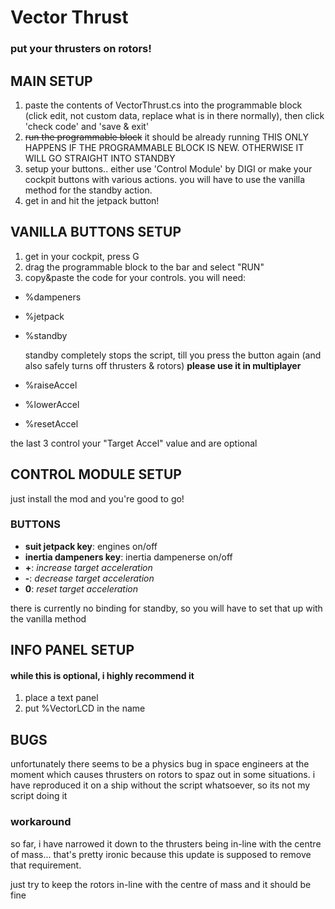 # Vector Thrust
### put your thrusters on rotors!

## MAIN SETUP
1. paste the contents of VectorThrust.cs into the programmable block (click edit, not custom data, replace what is in there normally), then click 'check code' and 'save & exit'
2. ~~run the programmable block~~ it should be already running THIS ONLY HAPPENS IF THE PROGRAMMABLE BLOCK IS NEW. OTHERWISE IT WILL GO STRAIGHT INTO STANDBY
3. setup your buttons.. either use 'Control Module' by DIGI or make your cockpit buttons with various actions. you will have to use the vanilla method for the standby action.
4. get in and hit the jetpack button!

## VANILLA BUTTONS SETUP
1. get in your cockpit, press G
2. drag the programmable block to the bar and select "RUN"
3. copy&paste the code for your controls. you will need:
* %dampeners
* %jetpack
* %standby
   
   standby completely stops the script, till you press the button again (and also safely turns off thrusters & rotors) **please use it in multiplayer**
* %raiseAccel
* %lowerAccel
* %resetAccel

the last 3 control your "Target Accel" value and are optional

## CONTROL MODULE SETUP
just install the mod and you're good to go!

### BUTTONS

* __suit jetpack key__:		engines on/off
* __inertia dampeners key__:	inertia dampenerse on/off
* __+__:			_increase target acceleration_
* __-__:			_decrease target acceleration_
* __0__:			_reset target acceleration_

there is currently no binding for standby, so you will have to set that up with the vanilla method

## INFO PANEL SETUP
#### while this is optional, i highly recommend it
1. place a text panel
2. put %VectorLCD in the name

## BUGS
unfortunately there seems to be a physics bug in space engineers at the moment which causes thrusters on rotors to spaz out in some situations. i have reproduced it on a ship without the script whatsoever, so its not my script doing it

### workaround
so far, i have narrowed it down to the thrusters being in-line with the centre of mass... that's pretty ironic because this update is supposed to remove that requirement.

just try to keep the rotors in-line with the centre of mass and it should be fine
